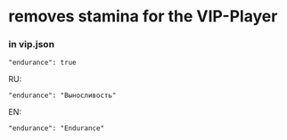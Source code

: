 # removes stamina for the VIP-Player

### in vip.json
`"endurance": true`

RU:

`"endurance": "Выносливость"`

EN:

`"endurance": "Endurance"`
 